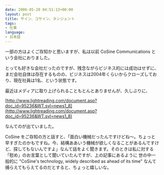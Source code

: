```yaml
---
date: 2006-05-20 04:51:13+00:00
layout: post
title: サイン、コサイン、タンジェント
tags:
- 仕事
language:
- 日本語
---
```


一部の方はよくご存知かと思いますが、私は以前 CoSine Communications という会社におりました。

とっても好きな会社だったのですが、残念ながらビジネス的には成功はせずに、まだ会社自体は存在するものの、ビジネスは2004年くらいからクローズしており、現在社員は1名、という状態です。

最近はメディアに取り上げられることもとんとありませんが、久しぶりに、

[http://www.lightreading.com/document.asp?doc_id=95236&WT.svl=news1_8](http://www.lightreading.com/document.asp?doc_id=95236&WT.svl=news1_8)

なんてのが出ていました。

CoSine をご存知の方と話すと、「面白い機械だったんですけどね～。ちょっと早すぎたのかもですね。今、結構ああいう機械が欲しくなることがあるんですけど、探してもないんですよ」なんて話をよく聞きます。そのときは私に対する「慰め」のお言葉として聞いていたんですが、上の記事にあるように 世の中一般的に "CoSine's technology, widely described as ahead of its time" なんて捕らえてもらえてるのだとすると、ちょっと嬉しいな。
